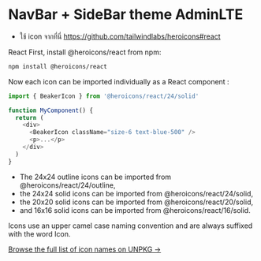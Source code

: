 # NavBar + SideBar theme AdminLTE

- ใช้ icon จากที่นี่ https://github.com/tailwindlabs/heroicons#react

React
First, install @heroicons/react from npm:
```bash
npm install @heroicons/react
```

Now each icon can be imported individually as a React component :

```JavaScript
import { BeakerIcon } from '@heroicons/react/24/solid'

function MyComponent() {
  return (
    <div>
      <BeakerIcon className="size-6 text-blue-500" />
      <p>...</p>
    </div>
  )
}
```

- The 24x24 outline icons can be imported from @heroicons/react/24/outline, 
- the 24x24 solid icons can be imported from @heroicons/react/24/solid, 
- the 20x20 solid icons can be imported from @heroicons/react/20/solid, 
- and 16x16 solid icons can be imported from @heroicons/react/16/solid.

Icons use an upper camel case naming convention and are always suffixed with the word Icon.

[Browse the full list of icon names on UNPKG →](https://unpkg.com/browse/@heroicons/react@2.1.5/24/outline/)
